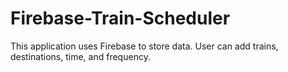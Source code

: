 # Firebase-Train-Scheduler

This application uses Firebase to store data.
User can add trains, destinations, time, and frequency.